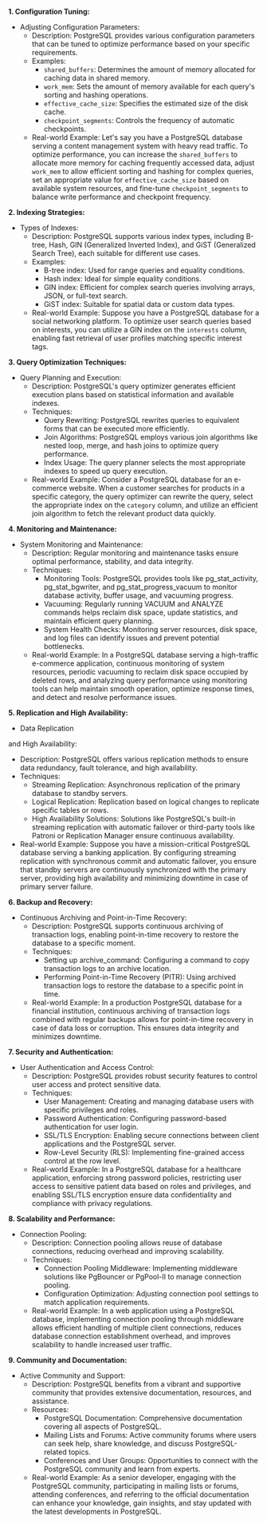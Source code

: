 **1. Configuration Tuning:**

- Adjusting Configuration Parameters:
  - Description: PostgreSQL provides various configuration parameters that can be tuned to optimize performance based on your specific requirements.
  - Examples:
    - `shared_buffers`: Determines the amount of memory allocated for caching data in shared memory.
    - `work_mem`: Sets the amount of memory available for each query's sorting and hashing operations.
    - `effective_cache_size`: Specifies the estimated size of the disk cache.
    - `checkpoint_segments`: Controls the frequency of automatic checkpoints.
  - Real-world Example: Let's say you have a PostgreSQL database serving a content management system with heavy read traffic. To optimize performance, you can increase the `shared_buffers` to allocate more memory for caching frequently accessed data, adjust `work_mem` to allow efficient sorting and hashing for complex queries, set an appropriate value for `effective_cache_size` based on available system resources, and fine-tune `checkpoint_segments` to balance write performance and checkpoint frequency.

**2. Indexing Strategies:**

- Types of Indexes:
  - Description: PostgreSQL supports various index types, including B-tree, Hash, GIN (Generalized Inverted Index), and GiST (Generalized Search Tree), each suitable for different use cases.
  - Examples:
    - B-tree index: Used for range queries and equality conditions.
    - Hash index: Ideal for simple equality conditions.
    - GIN index: Efficient for complex search queries involving arrays, JSON, or full-text search.
    - GiST index: Suitable for spatial data or custom data types.
  - Real-world Example: Suppose you have a PostgreSQL database for a social networking platform. To optimize user search queries based on interests, you can utilize a GIN index on the `interests` column, enabling fast retrieval of user profiles matching specific interest tags.

**3. Query Optimization Techniques:**

- Query Planning and Execution:
  - Description: PostgreSQL's query optimizer generates efficient execution plans based on statistical information and available indexes.
  - Techniques:
    - Query Rewriting: PostgreSQL rewrites queries to equivalent forms that can be executed more efficiently.
    - Join Algorithms: PostgreSQL employs various join algorithms like nested loop, merge, and hash joins to optimize query performance.
    - Index Usage: The query planner selects the most appropriate indexes to speed up query execution.
  - Real-world Example: Consider a PostgreSQL database for an e-commerce website. When a customer searches for products in a specific category, the query optimizer can rewrite the query, select the appropriate index on the `category` column, and utilize an efficient join algorithm to fetch the relevant product data quickly.

**4. Monitoring and Maintenance:**

- System Monitoring and Maintenance:
  - Description: Regular monitoring and maintenance tasks ensure optimal performance, stability, and data integrity.
  - Techniques:
    - Monitoring Tools: PostgreSQL provides tools like pg_stat_activity, pg_stat_bgwriter, and pg_stat_progress_vacuum to monitor database activity, buffer usage, and vacuuming progress.
    - Vacuuming: Regularly running VACUUM and ANALYZE commands helps reclaim disk space, update statistics, and maintain efficient query planning.
    - System Health Checks: Monitoring server resources, disk space, and log files can identify issues and prevent potential bottlenecks.
  - Real-world Example: In a PostgreSQL database serving a high-traffic e-commerce application, continuous monitoring of system resources, periodic vacuuming to reclaim disk space occupied by deleted rows, and analyzing query performance using monitoring tools can help maintain smooth operation, optimize response times, and detect and resolve performance issues.

**5. Replication and High Availability:**

- Data Replication

 and High Availability:
  - Description: PostgreSQL offers various replication methods to ensure data redundancy, fault tolerance, and high availability.
  - Techniques:
    - Streaming Replication: Asynchronous replication of the primary database to standby servers.
    - Logical Replication: Replication based on logical changes to replicate specific tables or rows.
    - High Availability Solutions: Solutions like PostgreSQL's built-in streaming replication with automatic failover or third-party tools like Patroni or Replication Manager ensure continuous availability.
  - Real-world Example: Suppose you have a mission-critical PostgreSQL database serving a banking application. By configuring streaming replication with synchronous commit and automatic failover, you ensure that standby servers are continuously synchronized with the primary server, providing high availability and minimizing downtime in case of primary server failure.

**6. Backup and Recovery:**

- Continuous Archiving and Point-in-Time Recovery:
  - Description: PostgreSQL supports continuous archiving of transaction logs, enabling point-in-time recovery to restore the database to a specific moment.
  - Techniques:
    - Setting up archive_command: Configuring a command to copy transaction logs to an archive location.
    - Performing Point-in-Time Recovery (PITR): Using archived transaction logs to restore the database to a specific point in time.
  - Real-world Example: In a production PostgreSQL database for a financial institution, continuous archiving of transaction logs combined with regular backups allows for point-in-time recovery in case of data loss or corruption. This ensures data integrity and minimizes downtime.

**7. Security and Authentication:**

- User Authentication and Access Control:
  - Description: PostgreSQL provides robust security features to control user access and protect sensitive data.
  - Techniques:
    - User Management: Creating and managing database users with specific privileges and roles.
    - Password Authentication: Configuring password-based authentication for user login.
    - SSL/TLS Encryption: Enabling secure connections between client applications and the PostgreSQL server.
    - Row-Level Security (RLS): Implementing fine-grained access control at the row level.
  - Real-world Example: In a PostgreSQL database for a healthcare application, enforcing strong password policies, restricting user access to sensitive patient data based on roles and privileges, and enabling SSL/TLS encryption ensure data confidentiality and compliance with privacy regulations.

**8. Scalability and Performance:**

- Connection Pooling:
  - Description: Connection pooling allows reuse of database connections, reducing overhead and improving scalability.
  - Techniques:
    - Connection Pooling Middleware: Implementing middleware solutions like PgBouncer or PgPool-II to manage connection pooling.
    - Configuration Optimization: Adjusting connection pool settings to match application requirements.
  - Real-world Example: In a web application using a PostgreSQL database, implementing connection pooling through middleware allows efficient handling of multiple client connections, reduces database connection establishment overhead, and improves scalability to handle increased user traffic.

**9. Community and Documentation:**

- Active Community and Support:
  - Description: PostgreSQL benefits from a vibrant and supportive community that provides extensive documentation, resources, and assistance.
  - Resources:
    - PostgreSQL Documentation: Comprehensive documentation covering all aspects of PostgreSQL.
    - Mailing Lists and Forums: Active community forums where users can seek help, share knowledge, and discuss PostgreSQL-related topics.
    - Conferences and User Groups: Opportunities to connect with the PostgreSQL community and learn from experts.
  - Real-world Example: As a senior developer, engaging with the PostgreSQL community, participating in mailing lists or forums, attending conferences, and referring to the official documentation can enhance your knowledge, gain insights, and stay updated with the latest developments in PostgreSQL.

